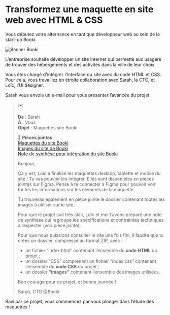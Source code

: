# Transformez une maquette en site web avec HTML & CSS

Vous débutez votre alternance en tant que développeur web au sein de la start-up Booki. 

![Banner Booki](docs/banner_booki.png)

L’entreprise souhaite développer un site Internet qui permette aux usagers de trouver des hébergements et des activités dans la ville de leur choix.

Vous êtes chargé d'intégrer l'interface du site avec du code HTML et CSS. Pour cela, vous travaillez en étroite collaboration avec Sarah, la CTO, et Loïc, l’UI designer. 

Sarah vous envoie un e-mail pour vous présenter l’avancée du projet.

>
> :envelope:
>
> **De** : Sarah  
> **À** : Vous  
> **Objet** : Maquettes site Booki
>
> :paperclip: **Pièces jointes** :  
> [Maquettes du site Booki](https://www.figma.com/file/aen32jonHhD7JnIEL2b3sE/Projet-2-FR---Booki?node-id=349%3A1)  
> [Images du site de Booki](https://course.oc-static.com/projects/D%C3%A9veloppeur+Web/DWP_P3+HTML+CSS+Booki/Images+Booki.zip)  
> [Note de synthèse pour intégration du site Booki](docs/summary.pdf)
>
> Bonjour,
>
> Ça y est, Loïc a finalisé les maquettes desktop, tablette et mobile du site ! Tu vas pouvoir les intégrer. Elles sont disponibles en pièces jointes sur Figma. Pense à te connecter à Figma pour pouvoir voir toutes les informations sur les éléments de la maquette.
>
> Tu trouveras également en pièce jointe le dossier contenant toutes les images à utiliser sur le site.
>
> Pour que le projet soit très clair, Loïc et moi t’avons préparé une note de synthèse qui regroupe les spécifications et contraintes techniques à respecter (voir pièce jointe).
>
> Pour que nous puissions consulter le site une fois fini, il faudra que tu crées un dossier, compressé au format ZIP, avec :
>
> * un fichier “index.html” contenant l’ensemble du **code HTML** du projet ;
> * un dossier “CSS” comprenant un fichier “index.css” contenant l’ensemble du **code CSS** du projet ;
> * un dossier **“images”** contenant l’ensemble des images utilisées.
>
>
> Bon courage pour ce projet, et bonne journée !
>
> Sarah, CTO @Booki
>

Ravi par ce projet, vous commencez par vous plonger dans l’étude des maquettes ! 
